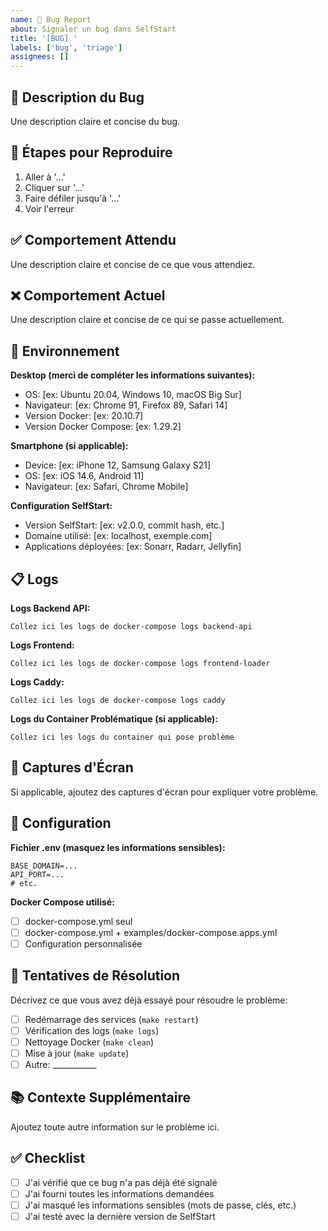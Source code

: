 ```yaml
---
name: 🐛 Bug Report
about: Signaler un bug dans SelfStart
title: '[BUG] '
labels: ['bug', 'triage']
assignees: []
---
```


## 🐛 Description du Bug

Une description claire et concise du bug.

## 🔄 Étapes pour Reproduire

1. Aller à '...'
2. Cliquer sur '...'
3. Faire défiler jusqu'à '...'
4. Voir l'erreur

## ✅ Comportement Attendu

Une description claire et concise de ce que vous attendiez.

## ❌ Comportement Actuel

Une description claire et concise de ce qui se passe actuellement.

## 📱 Environnement

**Desktop (merci de compléter les informations suivantes):**
- OS: [ex: Ubuntu 20.04, Windows 10, macOS Big Sur]
- Navigateur: [ex: Chrome 91, Firefox 89, Safari 14]
- Version Docker: [ex: 20.10.7]
- Version Docker Compose: [ex: 1.29.2]

**Smartphone (si applicable):**
- Device: [ex: iPhone 12, Samsung Galaxy S21]
- OS: [ex: iOS 14.6, Android 11]
- Navigateur: [ex: Safari, Chrome Mobile]

**Configuration SelfStart:**
- Version SelfStart: [ex: v2.0.0, commit hash, etc.]
- Domaine utilisé: [ex: localhost, exemple.com]
- Applications déployées: [ex: Sonarr, Radarr, Jellyfin]

## 📋 Logs

**Logs Backend API:**
```
Collez ici les logs de docker-compose logs backend-api
```

**Logs Frontend:**
```
Collez ici les logs de docker-compose logs frontend-loader
```

**Logs Caddy:**
```
Collez ici les logs de docker-compose logs caddy
```

**Logs du Container Problématique (si applicable):**
```
Collez ici les logs du container qui pose problème
```

## 📸 Captures d'Écran

Si applicable, ajoutez des captures d'écran pour expliquer votre problème.

## 📝 Configuration

**Fichier .env (masquez les informations sensibles):**
```env
BASE_DOMAIN=...
API_PORT=...
# etc.
```

**Docker Compose utilisé:**
- [ ] docker-compose.yml seul
- [ ] docker-compose.yml + examples/docker-compose.apps.yml
- [ ] Configuration personnalisée

## 🔧 Tentatives de Résolution

Décrivez ce que vous avez déjà essayé pour résoudre le problème:
- [ ] Redémarrage des services (`make restart`)
- [ ] Vérification des logs (`make logs`)
- [ ] Nettoyage Docker (`make clean`)
- [ ] Mise à jour (`make update`)
- [ ] Autre: ___________

## 📚 Contexte Supplémentaire

Ajoutez toute autre information sur le problème ici.

## ✅ Checklist

- [ ] J'ai vérifié que ce bug n'a pas déjà été signalé
- [ ] J'ai fourni toutes les informations demandées
- [ ] J'ai masqué les informations sensibles (mots de passe, clés, etc.)
- [ ] J'ai testé avec la dernière version de SelfStart
